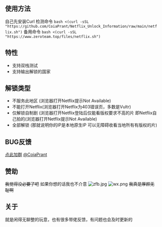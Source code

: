 ## 使用方法
自己先安装Curl
检测命令 `bash <(curl -sSL "https://github.com/CoiaPrant/Netflix_Unlock_Information/raw/main/netflix.sh")`
备用命令 `bash <(curl -sSL "https://www.zeroteam.top/files/netflix.sh")`

## 特性
- 支持双栈测试
- 支持输出解锁的国家

## 解锁类型
- 不服务此地区 (浏览器打开Netflix提示Not Available)
- 不能打开Netflix(浏览器打开Netflix为403错误页，多数是Vultr)
- 仅解锁自制剧 (浏览器打开Netflix登陆后仅能看版权要求不高的片 即Netflix自己拍的(浏览器打开Netflix提示Not Available)
- 全部解锁 (那就说明你的IP是本地原生IP 可以无障碍收看当地所有有版权的片)

## BUG反馈
[点此加群](https://t.me/zerocloud)
[@CoiaPrant](https://t.me/CoiaPrant)

## 赞助
~~我觉得没必要了吧~~
如果你想的话我也不介意
![zfb.jpg](https://www.zeroteam.top/images/zfb.jpg)
![wx.png](https://www.zeroteam.top/images/wx.png)
~~我真是厚颜无耻啊~~
## 关于
就是闲得无聊整的玩意，也有很多带佬反馈，有问题也会及时更新的
